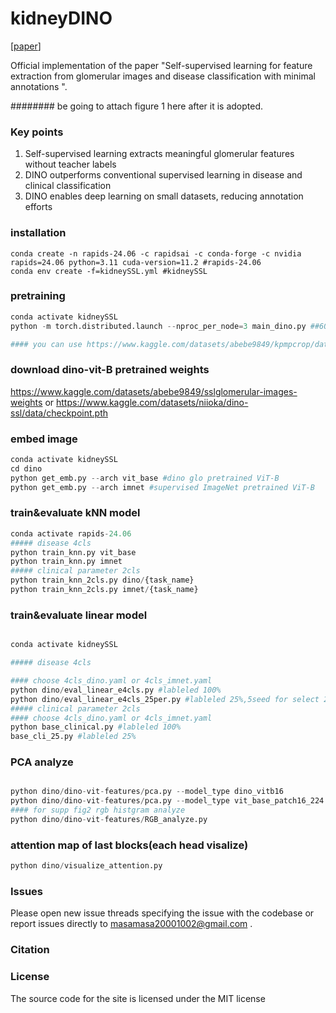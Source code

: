 # kidneyDINO
[[paper]()]

Official implementation of the paper "Self-supervised learning for feature extraction from glomerular images and disease classification with minimal annotations ".

######## be going to attach figure 1 here after it is adopted.


### Key points

1. Self-supervised learning extracts meaningful glomerular features without teacher labels
2. DINO outperforms conventional supervised learning in disease and clinical classification 
3. DINO enables deep learning on small datasets, reducing annotation efforts


### installation
```
conda create -n rapids-24.06 -c rapidsai -c conda-forge -c nvidia rapids=24.06 python=3.11 cuda-version=11.2 #rapids-24.06
conda env create -f=kidneySSL.yml #kidneySSL
```

### pretraining

``` python
conda activate kidneySSL
python -m torch.distributed.launch --nproc_per_node=3 main_dino.py ##600epoch dino training

#### you can use https://www.kaggle.com/datasets/abebe9849/kpmpcrop/data to try dino pretraining 
```

### download dino-vit-B pretrained weights

https://www.kaggle.com/datasets/abebe9849/sslglomerular-images-weights 
or
https://www.kaggle.com/datasets/niioka/dino-ssl/data/checkpoint.pth


### embed image
```python
conda activate kidneySSL
cd dino
python get_emb.py --arch vit_base #dino glo pretrained ViT-B
python get_emb.py --arch imnet #supervised ImageNet pretrained ViT-B
```
###  train&evaluate kNN model 

 
```python
conda activate rapids-24.06
##### disease 4cls 
python train_knn.py vit_base 
python train_knn.py imnet
##### clinical parameter 2cls
python train_knn_2cls.py dino/{task_name} 
python train_knn_2cls.py imnet/{task_name} 

```
###  train&evaluate linear model

```python

conda activate kidneySSL

##### disease 4cls 

#### choose 4cls_dino.yaml or 4cls_imnet.yaml 
python dino/eval_linear_e4cls.py #lableled 100%
python dino/eval_linear_e4cls_25per.py #lableled 25%,5seed for select 25%
##### clinical parameter 2cls
#### choose 4cls_dino.yaml or 4cls_imnet.yaml 
python base_clinical.py #lableled 100%
base_cli_25.py #lableled 25% 

```

### PCA analyze 

```python

python dino/dino-vit-features/pca.py --model_type dino_vitb16
python dino/dino-vit-features/pca.py --model_type vit_base_patch16_224
#### for supp fig2 rgb histgram analyze
python dino/dino-vit-features/RGB_analyze.py

```

### attention map of last blocks(each head visalize)
```python
python dino/visualize_attention.py 
```

### Issues
Please open new issue threads specifying the issue with the codebase or report issues directly to masamasa20001002@gmail.com . 

### Citation


### License

The source code for the site is licensed under the MIT license






